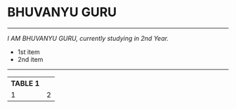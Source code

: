 <!DOCTYPE html>
<html>
  <head>
    <title>Index</title>
  </head>
  <body>
    <h1>BHUVANYU GURU</h1>
    <hr />
    <!-- border line for distinguishing  -->
    <p><em>I AM BHUVANYU GURU, currently studying in 2nd Year.</em></p>
    <ul>
      <!--UN-ORDERED LIST  -->
      <li>1st item</li>
      <li>2nd item</li>
    </ul>
    <hr />
    <table>
      <th>TABLE 1</th>
      <tr>
        <td>1</td>
        <td>2</td>
      </tr>
    </table>
  </body>
</html>
